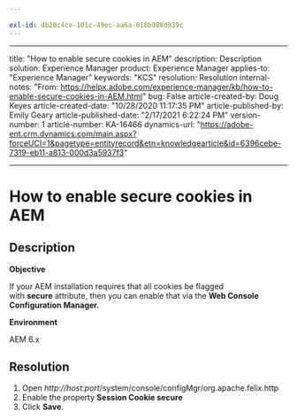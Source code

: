 ```yaml
---

exl-id: db20c4ce-101c-49ec-aa6a-818b988d939c
---
```

---
title: "How to enable secure cookies in AEM"
description: Description
solution: Experience Manager
product: Experience Manager
applies-to: "Experience Manager"
keywords: "KCS"
resolution: Resolution
internal-notes: "From: https://helpx.adobe.com/experience-manager/kb/how-to-enable-secure-cookies-in-AEM.html"
bug: False
article-created-by: Doug Keyes
article-created-date: "10/28/2020 11:17:35 PM"
article-published-by: Emily Geary
article-published-date: "2/17/2021 6:22:24 PM"
version-number: 1
article-number: KA-16466
dynamics-url: "https://adobe-ent.crm.dynamics.com/main.aspx?forceUCI=1&pagetype=entityrecord&etn=knowledgearticle&id=6396cebe-7319-eb11-a813-000d3a5937f3"

---
# How to enable secure cookies in AEM

## Description


<b>Objective</b>

If your AEM installation requires that all cookies be flagged with <b>secure</b> attribute, then you can enable that via the <b>Web Console Configuration Manager.</b>

<b>Environment</b>

AEM 6.x


## Resolution


1. Open *http://host:port*/system/console/configMgr/org.apache.felix.http
2. Enable the property <b>Session Cookie secure</b>
3. Click <b>Save</b>.
